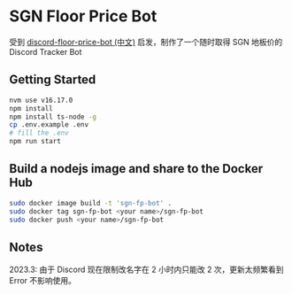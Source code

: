 # SGN Floor Price Bot

受到 [discord-floor-price-bot (中文)](https://github.com/chyiiiiiiiiiiii/discord-floor-price-bot) 启发，制作了一个随时取得 SGN 地板价的 Discord Tracker Bot
## Getting Started

```sh
nvm use v16.17.0
npm install 
npm install ts-node -g
cp .env.example .env
# fill the .env
npm run start
```
## Build a nodejs image and share to the Docker Hub

```sh
sudo docker image build -t 'sgn-fp-bot' .
sudo docker tag sgn-fp-bot <your name>/sgn-fp-bot
sudo docker push <your name>/sgn-fp-bot
```

## Notes

2023.3: 由于 Discord 现在限制改名字在 2 小时内只能改 2 次，更新太频繁看到 Error 不影响使用。